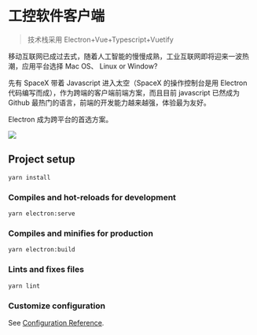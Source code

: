 # 工控软件客户端

> 技术栈采用 Electron+Vue+Typescript+Vuetify

移动互联网已成过去式，随着人工智能的慢慢成熟，工业互联网即将迎来一波热潮，应用平台选择 Mac OS、 Linux or Window?

先有 SpaceX 带着 Javascript 进入太空（SpaceX 的操作控制台是用 Electron 代码编写而成），作为跨端的客户端前端方案，而且目前 javascript 已然成为 Github 最热门的语言，前端的开发能力越来越强，体验最为友好。

Electron 成为跨平台的首选方案。

![](https://github.com/fantingsheng/industrial-control-app/blob/main/src/assets/screen.png)

## Project setup

```
yarn install
```

### Compiles and hot-reloads for development

```
yarn electron:serve
```

### Compiles and minifies for production

```
yarn electron:build
```

### Lints and fixes files

```
yarn lint
```

### Customize configuration

See [Configuration Reference](https://cli.vuejs.org/config/).
